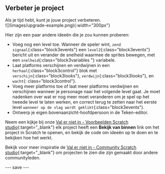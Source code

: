 ## Verbeter je project

<div style="display: flex; flex-wrap: wrap">
<div style="flex-basis: 200px; flex-grow: 1; margin-right: 15px;">
Als je tijd hebt, kunt je jouw project verbeteren. 
</div>
<div>
![](images/upgrade-example.png){:width="300px"}
</div>
</div>

Hier zijn een paar andere ideeën die je zou kunnen proberen:
- Voeg nog een level toe. Wanneer de speler wint, `zend signaal`{:class="block3events"} een `level2`{:class="block3events"} bericht uit en verander de snelheid waarmee de sprites bewegen, met een `snelheid`{:class="block3variables "} variabele.
- Laat platforms verschijnen en verdwijnen in een `herhaal`{:class="block3control"} blok met `verschijn`{:class="block3looks"}, `verdwijn`{:class="block3looks"}, en `wacht`{: class="block3control"}.
- Voeg meer platforms toe of laat meer platforms verdwijnen en verschijnen wanneer je personage naar het volgende level gaat. Je moet nadenken over wat er nog meer moet veranderen om je spel op het tweede level te laten werken, en correct terug te zetten naar het eerste level `wanneer op de vlag wordt geklikt`{:class="block3events"}.
- Ontwerp je eigen bovenaanzicht-hoofdpersoon in de Teken-editor.

Neem een kijkje bij onze [Val er niet in - Voorbeelden Scratch studio](https://scratch.mit.edu/studios/29599110){:target="_blank"} elk project heeft een **Bekijk van binnen** link om het project in Scratch te openen, en bekijk de code om ideeën op te doen en te bekijken hoe het werkt.

Bekijk voor meer inspiratie de [Val er niet in - Community Scratch studio](https://scratch.mit.edu/studios/29601182){:target="_blank"} om projecten te zien die zijn gemaakt door andere communityleden.

--- save ---
